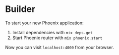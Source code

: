 # Builder

To start your new Phoenix application:

1. Install dependencies with `mix deps.get`
2. Start Phoenix router with `mix phoenix.start`

Now you can visit `localhost:4000` from your browser.
